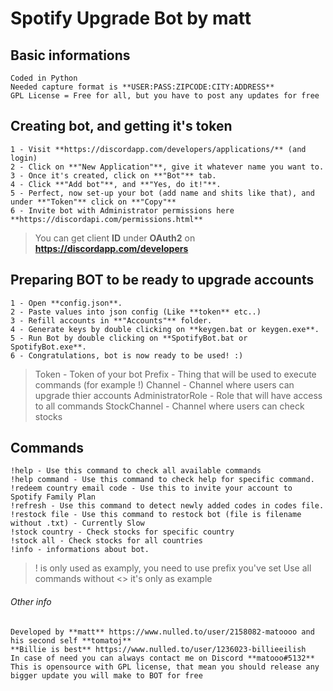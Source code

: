 # Spotify Upgrade Bot by matt

## Basic informations
```
Coded in Python
Needed capture format is **USER:PASS:ZIPCODE:CITY:ADDRESS**
GPL License = Free for all, but you have to post any updates for free
```

## Creating bot, and getting it's token
```
1 - Visit **https://discordapp.com/developers/applications/** (and login)
2 - Click on **"New Application"**, give it whatever name you want to.
3 - Once it's created, click on **"Bot"** tab.
4 - Click **"Add bot"**, and **"Yes, do it!"**.
5 - Perfect, now set-up your bot (add name and shits like that), and under **"Token"** click on **"Copy"**
6 - Invite bot with Administrator permissions here **https://discordapi.com/permissions.html**
```
> You can get client **ID** under **OAuth2** on **https://discordapp.com/developers**

## Preparing BOT to be ready to upgrade accounts
```
1 - Open **config.json**.
2 - Paste values into json config (Like **token** etc..)
3 - Refill accounts in **"Accounts"** folder.
4 - Generate keys by double clicking on **keygen.bat or keygen.exe**.
5 - Run Bot by double clicking on **SpotifyBot.bat or SpotifyBot.exe**.
6 - Congratulations, bot is now ready to be used! :)
```
>Token - Token of your bot Prefix - Thing that will be used to execute commands (for example !)
>Channel - Channel where users can upgrade thier accounts
>AdministratorRole - Role that will have access to all commands
>StockChannel - Channel where users can check stocks

## Commands
```
!help - Use this command to check all available commands
!help command - Use this command to check help for specific command.
!redeem country email code - Use this to invite your account to Spotify Family Plan
!refresh - Use this command to detect newly added codes in codes file.
!restock file - Use this command to restock bot (file is filename without .txt) - Currently Slow
!stock country - Check stocks for specific country
!stock all - Check stocks for all countries
!info - informations about bot.
```
>! is only used as examply, you need to use prefix you've set
>Use all commands without <> it's only as example

###### Other info
```
Developed by **matt** https://www.nulled.to/user/2158082-matoooo and his second self **tomatoj**
**Billie is best** https://www.nulled.to/user/1236023-billieeilish
In case of need you can always contact me on Discord **matooo#5132**
This is opensource with GPL license, that mean you should release any bigger update you will make to BOT for free
```




